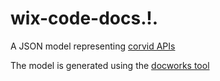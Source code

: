 # wix-code-docs.!. 

A JSON model representing [corvid APIs](https://www.wix.com/corvid/reference/) 
   
The model is generated using the [docworks tool](https://www.npmjs.com/package/docworks-cli)
 

